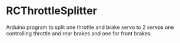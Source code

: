 # RCThrottleSplitter
Arduino program to split one throttle and brake servo to 2 servos one controlling throttle and rear brakes and one for front brakes.
